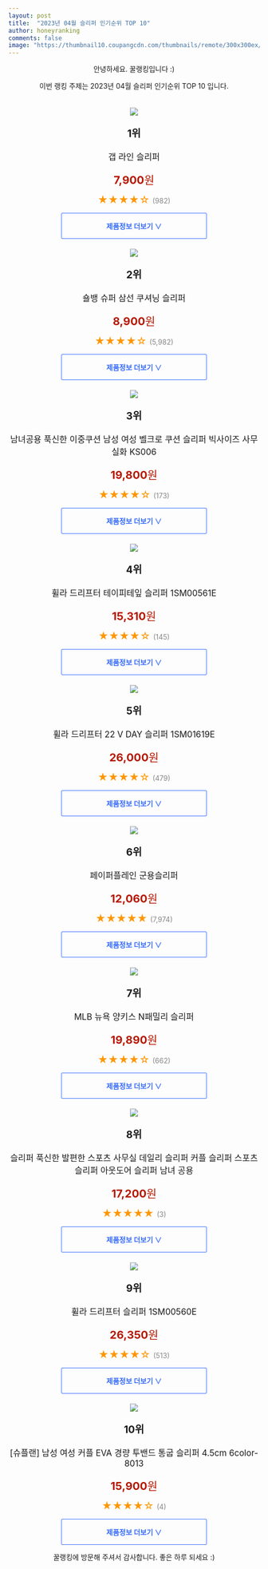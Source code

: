```yaml
---
layout: post
title:  "2023년 04월 슬리퍼 인기순위 TOP 10"
author: honeyranking
comments: false
image: "https://thumbnail10.coupangcdn.com/thumbnails/remote/300x300ex/image/rs_quotation_api/cip1og46/6d58f49da3c24a94b22f41a3819f606f.jpg"
---
```

<p style="text-align: center;">안녕하세요. 꿀랭킹입니다 :)</p>
<p style="text-align: center;">이번 랭킹 주제는 2023년 04월 슬리퍼 인기순위 TOP 10 입니다.</p><center><img src="https://thumbnail10.coupangcdn.com/thumbnails/remote/300x300ex/image/rs_quotation_api/cip1og46/6d58f49da3c24a94b22f41a3819f606f.jpg" style="margin-top:20px" /></center><p style="text-align: center; font-size: 20px"><b>1위</b></p><p style="text-align: center; font-size: 17px">갭 라인 슬리퍼</p><p style="text-align: center;"><span style="color: #b61800; font-size: 22px;"><b>7,900</b>원</span></p><p style="text-align: center;"><span style="color: #ff9600; font-size: 20px;">★★★★☆ </span><span style="color: #878787;">(982)</span></p><center><a href="https://www.coupang.com/vp/products/6344484993?itemId=13324331479&q=%EC%8A%AC%EB%A6%AC%ED%8D%BC&sourceType=search&searchId=39274cf9cc9a40cfb1fc7c2be7c22227"><div style="font-size: 14px; display: inline-block; padding: 15px 90px; color: #346aff; border-radius: 2px; border: 1px solid #346aff; cursor: pointer;"><b>제품정보 더보기 &or;</b></div></a></center><center><img src="https://thumbnail6.coupangcdn.com/thumbnails/remote/300x300ex/image/retail/images/1568235195801225-1fd8281b-0931-4e39-8665-e17d9c3ed6eb.jpg" style="margin-top:20px" /></center><p style="text-align: center; font-size: 20px"><b>2위</b></p><p style="text-align: center; font-size: 17px">숄뱅 슈퍼 삼선 쿠셔닝 슬리퍼</p><p style="text-align: center;"><span style="color: #b61800; font-size: 22px;"><b>8,900</b>원</span></p><p style="text-align: center;"><span style="color: #ff9600; font-size: 20px;">★★★★☆ </span><span style="color: #878787;">(5,982)</span></p><center><a href="https://www.coupang.com/vp/products/5003330152?itemId=9204086790&q=%EC%8A%AC%EB%A6%AC%ED%8D%BC&sourceType=search&searchId=39274cf9cc9a40cfb1fc7c2be7c22227"><div style="font-size: 14px; display: inline-block; padding: 15px 90px; color: #346aff; border-radius: 2px; border: 1px solid #346aff; cursor: pointer;"><b>제품정보 더보기 &or;</b></div></a></center><center><img src="https://thumbnail10.coupangcdn.com/thumbnails/remote/300x300ex/image/vendor_inventory/5ce9/040688cdf5fb7b21f3564a75e76e2b3164d41421a4ad135b6737519230fe.jpg" style="margin-top:20px" /></center><p style="text-align: center; font-size: 20px"><b>3위</b></p><p style="text-align: center; font-size: 17px">남녀공용 푹신한 이중쿠션 남성 여성 벨크로 쿠션 슬리퍼 빅사이즈 사무실화 KS006</p><p style="text-align: center;"><span style="color: #b61800; font-size: 22px;"><b>19,800</b>원</span></p><p style="text-align: center;"><span style="color: #ff9600; font-size: 20px;">★★★★☆ </span><span style="color: #878787;">(173)</span></p><center><a href="https://link.coupang.com/a/TJnhw"><div style="font-size: 14px; display: inline-block; padding: 15px 90px; color: #346aff; border-radius: 2px; border: 1px solid #346aff; cursor: pointer;"><b>제품정보 더보기 &or;</b></div></a></center><center><img src="https://thumbnail8.coupangcdn.com/thumbnails/remote/300x300ex/image/rs_quotation_api/7tqvab1z/3efa662bf8df482098a628f55cc112e6.jpg" style="margin-top:20px" /></center><p style="text-align: center; font-size: 20px"><b>4위</b></p><p style="text-align: center; font-size: 17px">휠라 드리프터 테이피테잎 슬리퍼 1SM00561E</p><p style="text-align: center;"><span style="color: #b61800; font-size: 22px;"><b>15,310</b>원</span></p><p style="text-align: center;"><span style="color: #ff9600; font-size: 20px;">★★★★☆ </span><span style="color: #878787;">(145)</span></p><center><a href="https://www.coupang.com/vp/products/6437462507?itemId=13920391267&q=%EC%8A%AC%EB%A6%AC%ED%8D%BC&sourceType=search&searchId=39274cf9cc9a40cfb1fc7c2be7c22227"><div style="font-size: 14px; display: inline-block; padding: 15px 90px; color: #346aff; border-radius: 2px; border: 1px solid #346aff; cursor: pointer;"><b>제품정보 더보기 &or;</b></div></a></center><center><img src="https://thumbnail7.coupangcdn.com/thumbnails/remote/300x300ex/image/rs_quotation_api/yyplcdvr/fe6c797093964f4abfcd8483dcb67787.jpg" style="margin-top:20px" /></center><p style="text-align: center; font-size: 20px"><b>5위</b></p><p style="text-align: center; font-size: 17px">휠라 드리프터 22 V DAY 슬리퍼 1SM01619E</p><p style="text-align: center;"><span style="color: #b61800; font-size: 22px;"><b>26,000</b>원</span></p><p style="text-align: center;"><span style="color: #ff9600; font-size: 20px;">★★★★☆ </span><span style="color: #878787;">(479)</span></p><center><a href="https://www.coupang.com/vp/products/6306208219?itemId=13227162396&q=%EC%8A%AC%EB%A6%AC%ED%8D%BC&sourceType=search&searchId=39274cf9cc9a40cfb1fc7c2be7c22227"><div style="font-size: 14px; display: inline-block; padding: 15px 90px; color: #346aff; border-radius: 2px; border: 1px solid #346aff; cursor: pointer;"><b>제품정보 더보기 &or;</b></div></a></center><center><img src="https://thumbnail10.coupangcdn.com/thumbnails/remote/300x300ex/image/product/image/vendoritem/2018/12/10/3878386581/aae8848b-2419-4b1a-9817-5b91d868a3f6.jpg" style="margin-top:20px" /></center><p style="text-align: center; font-size: 20px"><b>6위</b></p><p style="text-align: center; font-size: 17px">페이퍼플레인 군용슬리퍼</p><p style="text-align: center;"><span style="color: #b61800; font-size: 22px;"><b>12,060</b>원</span></p><p style="text-align: center;"><span style="color: #ff9600; font-size: 20px;">★★★★★ </span><span style="color: #878787;">(7,974)</span></p><center><a href="https://link.coupang.com/a/TJnhB"><div style="font-size: 14px; display: inline-block; padding: 15px 90px; color: #346aff; border-radius: 2px; border: 1px solid #346aff; cursor: pointer;"><b>제품정보 더보기 &or;</b></div></a></center><center><img src="https://thumbnail9.coupangcdn.com/thumbnails/remote/300x300ex/image/rs_quotation_api/21gbuie5/5ea609d716fb46d4bdb0263e74c8eb9c.jpg" style="margin-top:20px" /></center><p style="text-align: center; font-size: 20px"><b>7위</b></p><p style="text-align: center; font-size: 17px">MLB 뉴욕 양키스 N패밀리 슬리퍼</p><p style="text-align: center;"><span style="color: #b61800; font-size: 22px;"><b>19,890</b>원</span></p><p style="text-align: center;"><span style="color: #ff9600; font-size: 20px;">★★★★☆ </span><span style="color: #878787;">(662)</span></p><center><a href="https://www.coupang.com/vp/products/5531518949?itemId=8681506621&q=%EC%8A%AC%EB%A6%AC%ED%8D%BC&sourceType=search&searchId=39274cf9cc9a40cfb1fc7c2be7c22227"><div style="font-size: 14px; display: inline-block; padding: 15px 90px; color: #346aff; border-radius: 2px; border: 1px solid #346aff; cursor: pointer;"><b>제품정보 더보기 &or;</b></div></a></center><center><img src="https://thumbnail9.coupangcdn.com/thumbnails/remote/300x300ex/image/vendor_inventory/a104/de1dbac914a2c09fbecf8aef96dcba28d5e8e72802dbbd097dde9a83c613.jpg" style="margin-top:20px" /></center><p style="text-align: center; font-size: 20px"><b>8위</b></p><p style="text-align: center; font-size: 17px">슬리퍼 푹신한 발편한 스포츠 사무실 데일리 슬리퍼 커플 슬리퍼 스포츠 슬리퍼 아웃도어 슬리퍼 남녀 공용</p><p style="text-align: center;"><span style="color: #b61800; font-size: 22px;"><b>17,200</b>원</span></p><p style="text-align: center;"><span style="color: #ff9600; font-size: 20px;">★★★★★ </span><span style="color: #878787;">(3)</span></p><center><a href="https://link.coupang.com/a/TJnhF"><div style="font-size: 14px; display: inline-block; padding: 15px 90px; color: #346aff; border-radius: 2px; border: 1px solid #346aff; cursor: pointer;"><b>제품정보 더보기 &or;</b></div></a></center><center><img src="https://thumbnail8.coupangcdn.com/thumbnails/remote/300x300ex/image/rs_quotation_api/7wqbucsy/9e44c523a06947d1903399d32399f32e.jpg" style="margin-top:20px" /></center><p style="text-align: center; font-size: 20px"><b>9위</b></p><p style="text-align: center; font-size: 17px">휠라 드리프터 슬리퍼 1SM00560E</p><p style="text-align: center;"><span style="color: #b61800; font-size: 22px;"><b>26,350</b>원</span></p><p style="text-align: center;"><span style="color: #ff9600; font-size: 20px;">★★★★☆ </span><span style="color: #878787;">(513)</span></p><center><a href="https://www.coupang.com/vp/products/6329223714?itemId=13227919589&q=%EC%8A%AC%EB%A6%AC%ED%8D%BC&sourceType=search&searchId=39274cf9cc9a40cfb1fc7c2be7c22227"><div style="font-size: 14px; display: inline-block; padding: 15px 90px; color: #346aff; border-radius: 2px; border: 1px solid #346aff; cursor: pointer;"><b>제품정보 더보기 &or;</b></div></a></center><center><img src="https://thumbnail6.coupangcdn.com/thumbnails/remote/300x300ex/image/vendor_inventory/b3e8/92c56cda1d79c7fd34be0e7745e6fe0e5242bfdc3ae912b1b9535f434399.jpg" style="margin-top:20px" /></center><p style="text-align: center; font-size: 20px"><b>10위</b></p><p style="text-align: center; font-size: 17px">[슈플랜] 남성 여성 커플 EVA 경량 투밴드 통굽 슬리퍼 4.5cm 6color-8013</p><p style="text-align: center;"><span style="color: #b61800; font-size: 22px;"><b>15,900</b>원</span></p><p style="text-align: center;"><span style="color: #ff9600; font-size: 20px;">★★★★☆ </span><span style="color: #878787;">(4)</span></p><center><a href="https://link.coupang.com/a/TJnhI"><div style="font-size: 14px; display: inline-block; padding: 15px 90px; color: #346aff; border-radius: 2px; border: 1px solid #346aff; cursor: pointer;"><b>제품정보 더보기 &or;</b></div></a></center><p style="text-align: center;">꿀랭킹에 방문해 주셔서 감사합니다. 좋은 하루 되세요 :)</p>